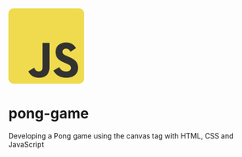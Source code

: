 <img src="https://github.com/Carlos-93/pong-game/blob/main/assets/images/JavaScript.png" width="150" style="border-radius: 10px">

# pong-game
 Developing a Pong game using the canvas tag with HTML, CSS and JavaScript
